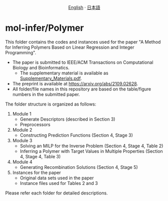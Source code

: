 <p align="center">
  <a href="/Polymer/README.md">English</a>
  ·
  <a href="/Polymer/README_jp.md">日本語</a>
</p>

# mol-infer/Polymer

This folder contains the codes and instances used for the paper "A Method for Inferring Polymers Based on Linear Regression and Integer Programming".

- The paper is submitted to IEEE/ACM Transactions on Computational Biology and Bioinformatics.
   - The supplementary material is available as [Supplementary_Materials.pdf](Supplementary_Materials.pdf). 
- The preprint is available at https://arxiv.org/abs/2109.02628.
- All folder/file names in this repository are based on the table/figure numbers in the submitted paper.


The folder structure is organized as follows:
1. Module 1
   - Generate Descriptors (described in Section 3)
   - Preprocessors
1. Module 2
   - Constructing Prediction Functions (Section 4, Stage 3)
1. Module 3
   - Solving an MILP for the Inverse Problem (Section 4, Stage 4, Table 2)
   - Inferring a Polymer with Target Values in Multiple Properties (Section 4, Stage 4, Table 3)
1. Module 4
   - Generating Recombination Solutions (Section 4, Stage 5)
1. Instances for the paper
   - Original data sets used in the paper
   - Instance files used for Tables 2 and 3
  
Please refer each folder for detailed descriptions.

